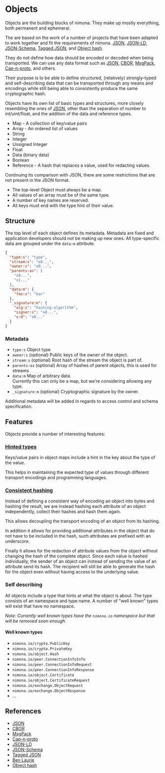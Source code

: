 # Objects

Objects are the building blocks of nimona.
They make up mostly everything, both permanent and ephemeral.

The are based on the work of a number of projects that have been adapted to
work together and fit the requirements of nimona.
[JSON], [JSON-LD], [JSON-Schema], [Tagged JSON], and [Object hash].

They do not define how data should be encoded or decoded when being transported.
We can use any data format such as [JSON], [CBOR], [MsgPack], [Cap-n-proto],
and others.

Their purpose is to be able to define structured, (relatively) strongly-typed
and self-describing data that can be transported through any means and encodings
while still being able to consistently produce the same cryptographic hash.

Objects have its own list of basic types and structures, more closely resembling
the ones of [JSON], other than the separation of number to int/uint/float, and
the addition of the data and reference types.

* Map - A collection of key/value pairs
* Array - An ordered list of values
* String
* Integer
* Unsigned Integer
* Float
* Data (binary data)
* Boolean
* Reference - A hash that replaces a value, used for redacting values.

Continuing its comparison with JSON, there are some restrictions that are not
present in the JSON format.

* The top-level Object must always be a map.
* All values of an array must be of the same type.
* A number of key names are reserved.
* All keys must end with the type hint of their value.

## Structure

The top level of each object defines its metadata.
Metadata are fixed and application developers should not be making up new ones.
All type-specific data are grouped under the `data:m` attribute.

```json
{
  "type:s": "type",
  "stream:s": "x0...",
  "owner:s": "x0...",
  "parents:as": [
    "x0...",
    "x1..."
  ],
  "data:m": {
    "foo:s": "bar"
  },
  "_signature:m": {
    "alg:s": "hashing-algorithm",
    "signer:s": "x0...",
    "x:d": "x0..."
  }
}
```

### Metadata

* `type:s` Object type
* `owner:s` (optional) Public keys of the owner of the object.  
* `stream:s` (optional) Root hash of the stream the object is part of.  
* `parents:as` (optional) Array of hashes of parent objects, this is used
  for streams
* `data:m` Map of arbitrary data.  
  Currently this can only be a map, but we're considering allowing any type.
* `_signature:m` (optional) Cryptographic signature by the owner.

Additional metadata will be added in regards to access control and schema
specification.

## Features

Objects provide a number of interesting features:

### [Hinted types](concepts-objects-hinting.md)

Keys/value pairs in object maps include a hint in the key about the type of
the value.

This helps in maintaining the expected type of values through different
transport encodings and programming languages.

### [Consistent hashing](concepts-objects-hashing.md)

Instead of defining a consistent way of encoding an object into bytes and
hashing the result, we are instead hashing each attribute of an object
independently, collect their hashes and hash them again.

This allows decoupling the transport encoding of an object from its hashing.

In addition it allows for providing additional attributes in the object that
do not have to be included in the hash, such attributes are prefixed with an
underscore.

Finally it allows for the redaction of attribute values from the object without
changing the hash of the complete object.
Since each value is hashed individually, the sender of an object can instead
of sending the value of an attribute send its hash.
The recipient will still be able to generate the hash for the object even
without having access to the underlying value.

### Self describing

All objects include a type that hints at what the object is about.
The type consists of an namespace and type name.
A number of "well known" types will exist that have no namespace.

_Note: Currently well known types have the `nimona.io` namespace but that will
be removed soon enough._

#### Well known types

* `nimona.io/crypto.PublicKey`
* `nimona.io/crypto.PrivateKey`
* `nimona.io/object.Hash`
* `nimona.io/peer.ConnectionInfoInfo`
* `nimona.io/peer.ConnectionInfoRequest`
* `nimona.io/peer.ConnectionInfoResponse`
* `nimona.io/object.Certificate`
* `nimona.io/object.CertificateRequest`
* `nimona.io/exchange.ObjectRequest`
* `nimona.io/exchange.ObjectResponse`
* ...

## References

* [JSON]
* [CBOR]
* [MsgPack]
* [Cap-n-proto]
* [JSON-LD]
* [JSON-Schema]
* [Tagged JSON]
* [Ben Laurie]
* [Object hash]

[JSON]: https://www.json.org
[CBOR]: http://cbor.io
[MsgPack]: https://msgpack.org
[Cap-n-proto]: https://capnproto.org
[JSON-LD]: https://json-ld.org
[JSON-Schema]: https://json-schema.org
[Tagged JSON]: https://tjson.org
[Ben Laurie]: https://github.com/benlaurie
[Object hash]: https://github.com/benlaurie/objecthash
